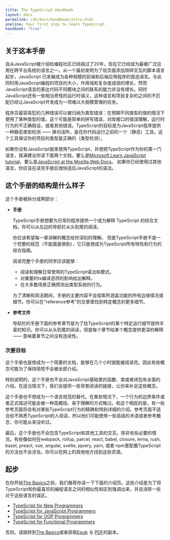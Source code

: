 ```yaml
---
title: The TypeScript Handbook
layout: docs
permalink: /zh/docs/handbook/intro.html
oneline: Your first step to learn TypeScript
handbook: "true"
---
```


## 关于这本手册

自从JavaScript被介绍给编程社区已经超过了20年，现在它已经成为最被广泛应用在跨平台系统的语言之一。从一个最初发明为了给页面添加琐碎交互的脚本语言起步，JavaScript 已发展成为各种规模的前端和后端应用程序的首选语言。与此同时用JavaScript编程的项目的大小，作用域和复杂度成倍的增长，然而JavaScript语言的表达代码不同模块之间的联系的能力并没有增长。同时JavaScript还有一些相当奇怪的运行时语义，这种语言和项目复杂的之间的不匹配已经让JavaScript开发成为一项难以大规模管理的任务。

程序员最容易犯的几种错误可以被归纳为类型错误：在预期不同类型的值的情况下使用了某种类型的值，这个可能是简单的拼写错误，对库接口的错误理解，运行时行为的不正确假设，或者其他错误。TypeScript的目标是为JavaScript程序提供一种静态类型检测 —— 换句话所，是在你代码运行之前的一个（静态）工具，这个工具保证你的项目的类型是正确的（类型检测）。

如果你没有JavaScript就来使用TypeScript，并想把TypeScript作为你的第一门语言，我满建议你读下面两个文档，要么是[Microsoft Learn JavaScript tutorial](https://docs.microsoft.com/javascript/)，要么是[JavaScript at the Mozilla Web Docs](https://developer.mozilla.org/docs/Web/JavaScript/Guide)。
如果你已经使用过其他语言，你应该在读完手册后很快适应JavaScript的语法。

## 这个手册的结构是什么样子

这个手册被拆分成两部分：

- **手册**

  TypeScript手册想要为日常的程序提供一个成为解释 TypeScript 的综合文档。你可以从左边的导航栏从头到尾的阅读。

  你应该希望每一章讲解的概念给你深刻的理解。  但是TypeScript手册不是一个完整的规范（不能面面俱到），它只是想成为TypeScript所有特性和行为的综合指南。

  阅读完整个手册的同学应该能够：

  - 阅读和理解日常使用的TypeScript语法和模式。
  - 对重要的ts编译选项的影响给出解释。
  - 在大多数场景正确预测出类型系统的行为。

  为了清晰和简洁期间，手册的主要内容不会探索所涵盖功能的所有边缘情况或细节。你可以在“reference参考”的文章里找到特定概念的更多细节。

- **参考文件**

  导航栏的手册下面的参考章节是为了给TypeScript的某个特定运行细节提供丰富的知识。你可以从头到尾的阅读，但是每个章节给某个概念提供更深的解释 —— 意味着章节之间没有连续性。

### 次要目标

这个手册也是想成为一个简要的文档，能够在几个小时就能被阅读完。因此有些概念可能为了保持简短不会被全部介绍。

特别说明的，这个手册也不会对JavaScript基础里的函数、类或者闭包有全面的介绍。在适当情况下，我们会提供一些背景阅读的链接，让你来补足这些概念。

这个手册也不想成为一个语言规范的替代。在某些情况下，一个行为的边界条件或者正式描述可能会被一种高概括、易于理解的方式略过。和这个相反的是，有一些参考页面将会有对某些TypeScript行为的精确和特别详细的介绍。参考页面不适合给不熟悉TypeScript的人阅读，所以他们可能使用一些高级的术语或者参考概念，你可能从来没听过。

最后，这个手册也不会包含TypeScript和其他工具的交互，除非有些必要的情况。有些像如何在webpack, rollup, parcel, react, babel, closure, lerna, rush, bazel, preact, vue, angular, svelte, jquery, yarn, 或者 npm里配置TypeScript的方法也不会涉及。你可以在网上的其他地方找到这些资源。

## 起步

在你开始[The Basics](/docs/handbook/2/basic-types.html)之前，我们推荐你读一下下面的介绍页。这些介绍是为了将TypeScript和你最喜欢的编程语言之间的相似性和区别强调出来，并且消除一些对于这些语言的误区。

- [TypeScript for New Programmers](/docs/handbook/typescript-from-scratch.html)
- [TypeScript for JavaScript Programmers](/docs/handbook/typescript-in-5-minutes.html)
- [TypeScript for OOP Programmers](/docs/handbook/typescript-in-5-minutes-oop.html)
- [TypeScript for Functional Programmers](/docs/handbook/typescript-in-5-minutes-func.html)

否则，请跳转到[The Basics](/docs/handbook/2/basic-types.html)或者获取[Epub](/assets/typescript-handbook.epub) 与 [PDF](/assets/typescript-handbook.pdf)的副本。
